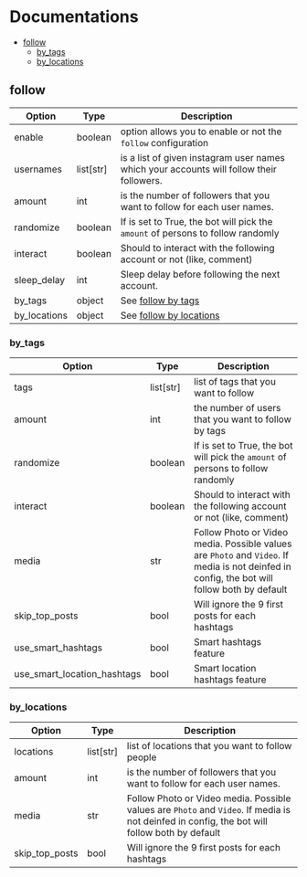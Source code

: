# Documentations

- [follow](#follow)
  - [by_tags](#by_tags)
  - [by_locations](#by_locations)

## follow

| Option       | Type      | Description                                                                              |
| ------------ | --------- | ---------------------------------------------------------------------------------------- |
| enable       | boolean   | option allows you to enable or not the `follow` configuration                            |
| usernames    | list[str] | is a list of given instagram user names which your accounts will follow their followers. |
| amount       | int       | is the number of followers that you want to follow for each user names.                  |
| randomize    | boolean   | If is set to True, the bot will pick the `amount` of persons to follow randomly          |
| interact     | boolean   | Should to interact with the following account or not (like, comment)                     |
| sleep_delay  | int       | Sleep delay before following the next account.                                           |
| by_tags      | object    | See [follow by tags](#by_tags)                                                           |
| by_locations | object    | See [follow by locations](#by_locations)                                                 |

### by_tags

| Option                      | Type      | Description                                                                                                                                  |
| --------------------------- | --------- | -------------------------------------------------------------------------------------------------------------------------------------------- |
| tags                        | list[str] | list of tags that you want to follow                                                                                                         |
| amount                      | int       | the number of users that you want to follow by tags                                                                                          |
| randomize                   | boolean   | If is set to True, the bot will pick the `amount` of persons to follow randomly                                                              |
| interact                    | boolean   | Should to interact with the following account or not (like, comment)                                                                         |
| media                       | str       | Follow Photo or Video media. Possible values are `Photo` and `Video`. If media is not deinfed in config, the bot will follow both by default |
| skip_top_posts              | bool      | Will ignore the 9 first posts for each hashtags                                                                                              |
| use_smart_hashtags          | bool      | Smart hashtags feature                                                                                                                       |
| use_smart_location_hashtags | bool      | Smart location hashtags feature                                                                                                              |

### by_locations

| Option         | Type      | Description                                                                                                                                  |
| -------------- | --------- | -------------------------------------------------------------------------------------------------------------------------------------------- |
| locations      | list[str] | list of locations that you want to follow people                                                                                             |
| amount         | int       | is the number of followers that you want to follow for each user names.                                                                      |
| media          | str       | Follow Photo or Video media. Possible values are `Photo` and `Video`. If media is not deinfed in config, the bot will follow both by default |
| skip_top_posts | bool      | Will ignore the 9 first posts for each hashtags                                                                                              |
